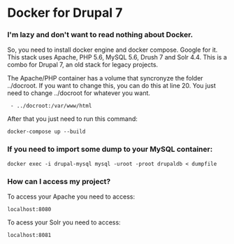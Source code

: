# Docker for Drupal 7

### I'm lazy and don't want to read nothing about Docker.
So, you need to install docker engine and docker compose. Google for it.
This stack uses Apache, PHP 5.6, MySQL 5.6, Drush 7 and Solr 4.4. This is a combo for Drupal 7, an old stack for legacy projects.

The Apache/PHP container has a volume that syncronyze the folder ../docroot. If you want to change this, you can do this at line 20. You just need to change ../docroot for whatever you want.

     - ../docroot:/var/www/html

After that you just need to run this command:

    docker-compose up --build 


### If you need to import some dump to your MySQL container:

    docker exec -i drupal-mysql mysql -uroot -proot drupaldb < dumpfile
    
### How can I access my project?

To access your Apache you need to access:
    
    localhost:8080

To acess your Solr you need to access:
    
    localhost:8081 
